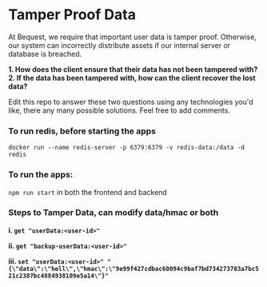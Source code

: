 # Tamper Proof Data

At Bequest, we require that important user data is tamper proof. Otherwise, our system can incorrectly distribute assets if our internal server or database is breached. 

**1. How does the client ensure that their data has not been tampered with?**
<br />
**2. If the data has been tampered with, how can the client recover the lost data?**


Edit this repo to answer these two questions using any technologies you'd like, there any many possible solutions. Feel free to add comments.

### To run redis, before starting the apps
```docker run --name redis-server -p 6379:6379 -v redis-data:/data -d redis```

### To run the apps:
```npm run start``` in both the frontend and backend

### Steps to Tamper Data, can modify data/hmac or both
**i. ```get "userData:<user-id>"```**

**ii. ```get "backup-userData:<user-id>"```**

**iii. ```set "userData:<user-id>" "{\"data\":\"hell\",\"hmac\":\"9e99f427cdbac60094c9baf7bd734273703a7bc521c2387bc4884938109e5a14\"}"```**